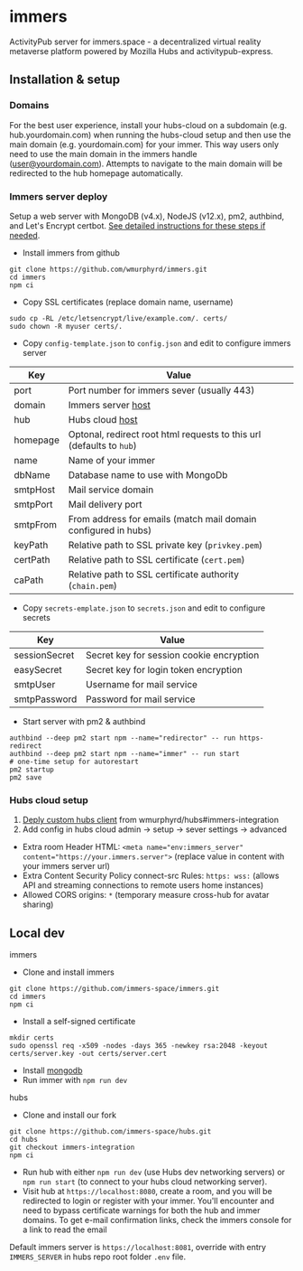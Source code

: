 # immers

ActivityPub server for immers.space - a decentralized virtual reality metaverse platform powered by Mozilla Hubs and activitypub-express.


## Installation & setup

### Domains

For the best user experience, install your hubs-cloud on a subdomain (e.g. hub.yourdomain.com) when
running the hubs-cloud setup and then use the main domain (e.g. yourdomain.com) for your immer.
This way users only need to use the main domain in the immers handle (user@yourdomain.com).
Attempts to navigate to the main domain will be redirected to the hub homepage automatically.

### Immers server deploy

Setup a web server with MongoDB (v4.x), NodeJS (v12.x), pm2, authbind, and Let's Encrypt certbot. [See detailed instructions for these steps if needed](./server-setup.md).

* Install immers from github

```
git clone https://github.com/wmurphyrd/immers.git
cd immers
npm ci
```

* Copy SSL certificates (replace domain name, username)

```
sudo cp -RL /etc/letsencrypt/live/example.com/. certs/
sudo chown -R myuser certs/.
```

* Copy `config-template.json` to `config.json` and edit to configure immers server

Key | Value
--- | ---
port | Port number for immers sever (usually 443)
domain | Immers server [host](https://developer.mozilla.org/en-US/docs/Web/API/Location/host)
hub | Hubs cloud [host](https://developer.mozilla.org/en-US/docs/Web/API/Location/host)
homepage | Optonal, redirect root html requests to this url (defaults to `hub`)
name | Name of your immer
dbName | Database name to use with MongoDb
smtpHost | Mail service domain
smtpPort | Mail delivery port
smtpFrom | From address for emails (match mail domain configured in hubs)
keyPath | Relative path to SSL private key (`privkey.pem`)
certPath | Relative path to SSL certificate (`cert.pem`)
caPath | Relative path to SSL certificate authority (`chain.pem`)

* Copy `secrets-emplate.json` to `secrets.json` and edit to configure secrets

Key | Value
--- | ---
sessionSecret | Secret key for session cookie encryption
easySecret | Secret key for login token encryption
smtpUser | Username for mail service
smtpPassword | Password for mail service

* Start server with pm2 & authbind

```
authbind --deep pm2 start npm --name="redirector" -- run https-redirect
authbind --deep pm2 start npm --name="immer" -- run start
# one-time setup for autorestart
pm2 startup
pm2 save
```

### Hubs cloud setup

1. [Deply custom hubs client](https://hubs.mozilla.com/docs/hubs-cloud-custom-clients.html) from wmurphyrd/hubs#immers-integration
1. Add config in hubs cloud admin -> setup -> sever settings -> advanced
  * Extra room Header HTML: `<meta name="env:immers_server" content="https://your.immers.server">`
  (replace value in content with your immers server url)
  * Extra Content Security Policy connect-src Rules: `https: wss:`
  (allows API and streaming connections to remote users home instances)
  * Allowed CORS origins: `*`
  (temporary measure cross-hub for avatar sharing)

## Local dev

immers

* Clone and install immers
```
git clone https://github.com/immers-space/immers.git
cd immers
npm ci
```
* Install a self-signed certificate
```
mkdir certs
sudo openssl req -x509 -nodes -days 365 -newkey rsa:2048 -keyout certs/server.key -out certs/server.cert
```
* Install [mongodb](https://docs.mongodb.com/manual/installation/)
* Run immer with `npm run dev` 

hubs

* Clone and install our fork
```
git clone https://github.com/immers-space/hubs.git
cd hubs
git checkout immers-integration
npm ci
```
* Run hub with either `npm run dev` (use Hubs dev networking servers) or `npm run start` (to connect to your hubs cloud networking server).
* Visit hub at `https://localhost:8080`, create a room, and you will be redirected to login or register with your immer.
You'll encounter and need to bypass certificate warnings for both the hub and immer domains.
To get e-mail confirmation links, check the immers console for a link to read the email

Default immers server is `https://localhost:8081`, override with entry `IMMERS_SERVER` in hubs repo root folder `.env` file.
